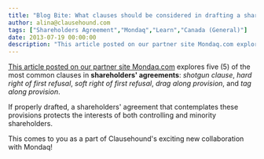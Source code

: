 ```yaml
---
title: "Blog Bite: What clauses should be considered in drafting a shareholders' agreement that benefits all shareholders?"
author: alina@clausehound.com
tags: ["Shareholders Agreement","Mondaq","Learn","Canada (General)"]
date: 2013-07-19 00:00:00
description: "This article posted on our partner site Mondaq.com explores five of the most common clauses in shareholders' agreements: shotgun clause, hard right of first refusal, soft right of first refusal, drag along provision and tag along provision."
---
```


[This article posted on our partner site Mondaq.com](http://www.mondaq.com/canada/x/252080/Shareholders/Five+Beneficial+Clauses+To+Consider+When+Drafting+A+Shareholders+Agreement) explores five (5) of the most common clauses in **shareholders' agreements**: *shotgun clause*, *hard right of first refusal*, *soft right of first refusal*, *drag along provision*, and *tag along provision*.

If properly drafted, a shareholders' agreement that contemplates these provisions protects the interests of both controlling and minority shareholders.

This comes to you as a part of Clausehound's exciting new collaboration with Mondaq!
